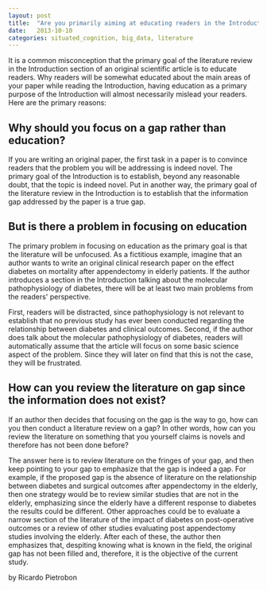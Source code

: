 ```yaml
---
layout: post
title:  "Are you primarily aiming at educating readers in the Introduction section of your original paper? If so, stop!"
date:   2013-10-10
categories: situated_cognition, big_data, literature
---
```




<title>{{ page.title }}</title>

It is a common misconception that the primary goal of the literature review in the Introduction section of an original scientific article is to educate readers. Why readers will be somewhat educated about the main areas of your paper while reading the Introduction, having education as a primary purpose of the Introduction will almost necessarily mislead your readers. Here are the primary reasons:



## Why should you focus on a gap rather than education?

If you are writing an original paper, the first task in a paper is to convince readers that the problem you will be addressing is indeed novel. The primary goal of the Introduction is to establish, beyond any reasonable doubt, that the topic is indeed novel. Put in another way, the primary goal of the literature review in the Introduction is to establish that the information gap addressed by the paper is a true gap.



## But is there a problem in focusing on education 

The primary problem in focusing on education as the primary goal is that the literature will be unfocused. As a fictitious example, imagine that an author wants to write an original clinical research paper on the effect diabetes on mortality after appendectomy in elderly patients. If the author introduces a section in the Introduction talking about the molecular pathophysiology of diabetes, there will be at least two main problems from the readers' perspective. 

First, readers will be distracted, since pathophysiology is not relevant to establish that no previous study has ever been conducted regarding the relationship between diabetes and clinical outcomes. Second, if the author does talk about the molecular pathophysiology of diabetes, readers will automatically assume that the article will focus on some basic science aspect of the problem. Since they will later on find that this is not the case, they will be frustrated.



## How can you review the literature on gap since the information does not exist?

If an author then decides that focusing on the gap is the way to go, how can you then conduct a literature review on a gap? In other words, how can you review the literature on something that you yourself claims is novels and therefore has not been done before?

The answer here is to review literature on the fringes of your gap, and then keep pointing to your gap to emphasize that the gap is indeed a gap. For example, if the proposed gap is the absence of literature on the relationship between diabetes and surgical outcomes after appendectomy in the elderly, then one strategy would be to review similar studies that are not in the elderly, emphasizing since the elderly have a different response to diabetes the results could be different. Other approaches could be to evaluate a narrow section of the literature of the impact of diabetes on post-operative outcomes or a review of other studies evaluating post appendectomy studies involving the elderly. After each of these, the author then emphasizes that, despiting knowing what is known in the field, the original gap has not been filled and, therefore, it is the objective of the current study.


by Ricardo Pietrobon